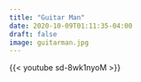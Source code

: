 ```yaml
---
title: "Guitar Man"
date: 2020-10-09T01:11:35-04:00
draft: false
image: guitarman.jpg
---
```

{{< youtube sd-8wk1nyoM >}}
